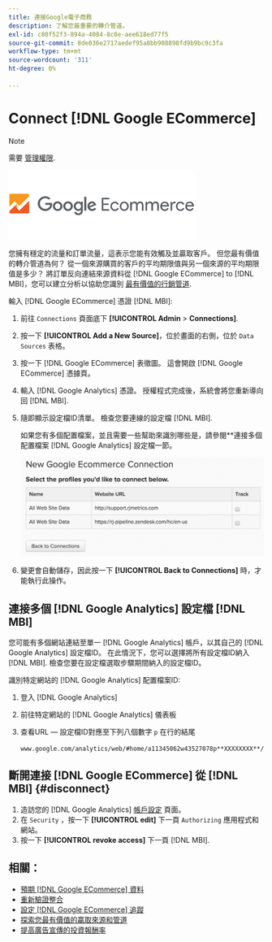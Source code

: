 ```yaml
---
title: 連接Google電子商務
description: 了解您最重要的轉介管道。
exl-id: c80f52f3-894a-4084-8c0e-aee618ed77f5
source-git-commit: 8de036e2717aedef95a8bb908898fd9b9bc9c3fa
workflow-type: tm+mt
source-wordcount: '311'
ht-degree: 0%

---
```


# Connect [!DNL Google ECommerce]

>[!NOTE]
>
>需要 [管理權限](../../../administrator/user-management/user-management.md).

![](../../../assets/google-ecommerce-logo.png)

您擁有穩定的流量和訂單流量，這表示您能有效觸及並贏取客戶。 但您最有價值的轉介管道為何？ 從一個來源購買的客戶的平均期限值與另一個來源的平均期限值是多少？ 將訂單反向連結來源資料從 [!DNL Google ECommerce] to [!DNL MBI]，您可以建立分析以協助您識別 [最有價值的行銷管道](../../../data-analyst/analysis/most-value-source-channel.md).

輸入 [!DNL Google ECommerce] 憑證 [!DNL MBI]:

1. 前往 `Connections` 頁面底下 **[!UICONTROL Admin** > **Connections]**.
1. 按一下 **[!UICONTROL Add a New Source]**，位於畫面的右側，位於 `Data Sources` 表格。
1. 按一下 [!DNL Google ECommerce] 表徵圖。 這會開啟 [!DNL Google ECommerce] 憑據頁。
1. 輸入 [!DNL Google Analytics] 憑證。 授權程式完成後，系統會將您重新導向回 [!DNL MBI].
1. 隨即顯示設定檔ID清單。 檢查您要連線的設定檔 [!DNL MBI].

   如果您有多個配置檔案，並且需要一些幫助來識別哪些是，請參閱**連接多個配置檔案 [!DNL Google Analytics] 設定檔一節。

   ![](../../../assets/conn-mult-ga-profiles.png)<!--{: width="500"}-->

1. 變更會自動儲存，因此按一下 **[!UICONTROL Back to Connections]** 時，才能執行此操作。

## 連接多個 [!DNL Google Analytics] 設定檔 [!DNL MBI]

您可能有多個網站連結至單一 [!DNL Google Analytics] 帳戶，以其自己的 [!DNL Google Analytics] 設定檔ID。 在此情況下，您可以選擇將所有設定檔ID納入 [!DNL MBI]. 檢查您要在設定檔選取步驟期間納入的設定檔ID。

識別特定網站的 [!DNL Google Analytics] 配置檔案ID:

1. 登入 [!DNL Google Analytics]
1. 前往特定網站的 [!DNL Google Analytics] 儀表板
1. 查看URL — 設定檔ID對應至下列八個數字 `p` 在行的結尾

   `www.google.com/analytics/web/#home/a11345062w43527078p**XXXXXXXX**/`

## 斷開連接 [!DNL Google ECommerce] 從 [!DNL MBI] {#disconnect}

1. 造訪您的 [!DNL Google Analytics] [帳戶設定](https://www.google.com/account/about/?hl=en) 頁面。
1. 在 `Security` ，按一下 **[!UICONTROL edit]** 下一頁 `Authorizing` 應用程式和網站。
1. 按一下 **[!UICONTROL revoke access]** 下一頁 [!DNL MBI].

## 相關：

* [預期 [!DNL Google ECommerce] 資料](../integrations/google-ecommerce-data.md)
* [重新驗證整合](https://experienceleague.adobe.com/docs/commerce-knowledge-base/kb/how-to/mbi-reauthenticating-integrations.html?lang=en)
* [設定 [!DNL Google ECommerce] 追蹤](https://support.google.com/analytics/answer/1009612?hl=en)
* [探索您最有價值的贏取來源和管道](../../analysis/most-value-source-channel.md)
* [提高廣告宣傳的投資報酬率](../../analysis/roi-ad-camp.md)
